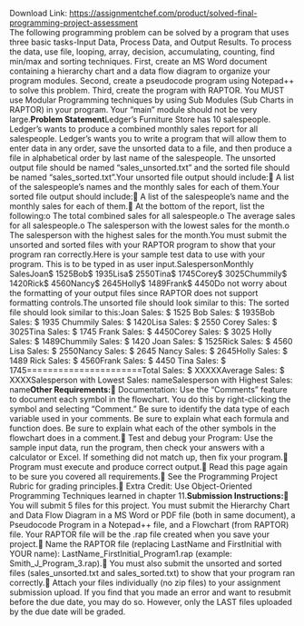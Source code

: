 Download Link: https://assignmentchef.com/product/solved-final-programming-project-assessment
<br>
The following programming problem can be solved by a program that uses three basic tasks-Input Data, Process Data, and Output Results. To process the data, use file, looping, array, decision, accumulating, counting, find min/max and sorting techniques. First, create an MS Word document containing a hierarchy chart and a data flow diagram to organize your program modules. Second, create a pseudocode program using Notepad++ to solve this problem. Third, create the program with RAPTOR. You MUST use Modular Programming techniques by using Sub Modules (Sub Charts in RAPTOR) in your program. Your “main” module should not be very large.<strong>Problem Statement</strong>Ledger’s Furniture Store has 10 salespeople. Ledger’s wants to produce a combined monthly sales report for all salespeople. Ledger’s wants you to write a program that will allow them to enter data in any order, save the unsorted data to a file, and then produce a file in alphabetical order by last name of the salespeople. The unsorted output file should be named “sales_unsorted.txt” and the sorted file should be named “sales_sorted.txt”.Your unsorted file output should include: A list of the salespeople’s names and the monthly sales for each of them.Your sorted file output should include: A list of the salespeople’s name and the monthly sales for each of them. At the bottom of the report, list the following:o The total combined sales for all salespeople.o The average sales for all salespeople.o The salesperson with the lowest sales for the month.o The salesperson with the highest sales for the month.You must submit the unsorted and sorted files with your RAPTOR program to show that your program ran correctly.Here is your sample test data to use with your program. This is to be typed in as user input.SalespersonMonthly SalesJoan$ 1525Bob$ 1935Lisa$ 2550Tina$ 1745Corey$ 3025Chummily$ 1420Rick$ 4560Nancy$ 2645Holly$ 1489Frank$ 4450Do not worry about the formatting of your output files since RAPTOR does not support formatting controls.The unsorted file should look similar to this: The sorted file should look similar to this:Joan Sales: $ 1525 Bob Sales: $ 1935Bob Sales: $ 1935 Chummily Sales: $ 1420Lisa Sales: $ 2550 Corey Sales: $ 3025Tina Sales: $ 1745 Frank Sales: $ 4450Corey Sales: $ 3025 Holly Sales: $ 1489Chummily Sales: $ 1420 Joan Sales: $ 1525Rick Sales: $ 4560 Lisa Sales: $ 2550Nancy Sales: $ 2645 Nancy Sales: $ 2645Holly Sales: $ 1489 Rick Sales: $ 4560Frank Sales: $ 4450 Tina Sales: $ 1745======================Total Sales: $ XXXXXAverage Sales: $ XXXXSalesperson with Lowest Sales: nameSalesperson with Highest Sales: name<strong>Other Requirements:</strong> Documentation: Use the “Comments” feature to document each symbol in the flowchart. You do this by right-clicking the symbol and selecting “Comment.” Be sure to identify the data type of each variable used in your comments. Be sure to explain what each formula and function does. Be sure to explain what each of the other symbols in the flowchart does in a comment. Test and debug your Program: Use the sample input data, run the program, then check your answers with a calculator or Excel. If something did not match up, then fix your program. Program must execute and produce correct output. Read this page again to be sure you covered all requirements. See the Programming Project Rubric for grading principles. Extra Credit: Use Object-Oriented Programming Techniques learned in chapter 11.<strong>Submission Instructions:</strong> You will submit 5 files for this project. You must submit the Hierarchy Chart and Data Flow Diagram in a MS Word or PDF file (both in same document), a Pseudocode Program in a Notepad++ file, and a Flowchart (from RAPTOR) file. Your RAPTOR file will be the .rap file created when you save your project. Name the RAPTOR file (replacing LastName and FirstInitial with YOUR name): LastName_FirstInitial_Program1.rap (example: Smith_J_Program_3.rap). You must also submit the unsorted and sorted files (sales_unsorted.txt and sales_sorted.txt) to show that your program ran correctly. Attach your files individually (no zip files) to your assignment submission upload. If you find that you made an error and want to resubmit before the due date, you may do so. However, only the LAST files uploaded by the due date will be graded.